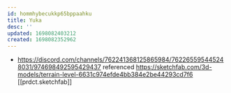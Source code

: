 ```yaml
---
id: hommhybecukkp65bppaahku
title: Yuka
desc: ''
updated: 1698082403212
created: 1698082352962
---
```


- https://discord.com/channels/762241368125865984/762265595445248031/974698492595429437 referenced https://sketchfab.com/3d-models/terrain-level-6631c974efde4bb384e2be44293cd7f6 [[prdct.sketchfab]]